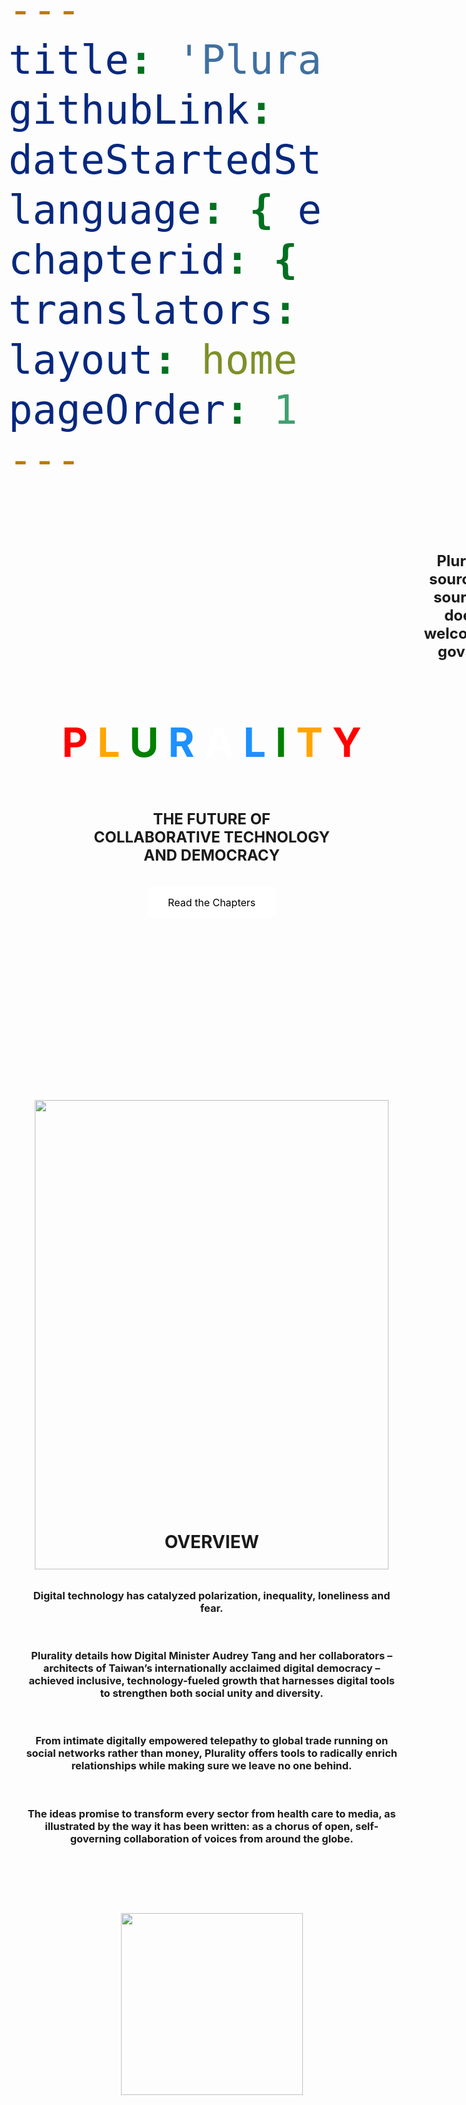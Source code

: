 ```yaml
---
title: 'Plurality'
githubLink:
dateStartedString: { day: '10', month: '01', year: '2024' }
language: { en: 'english', iso6392B: 'eng', locale: 'english' }
chapterid: { chapterid: pluralitytop, chapterid_subid: 'pluralitytop'}
translators: []
layout: home
pageOrder: 1
---
```


<style type="text/css">
.btnlocal {
  background-color: #FFFFFF;
  margin: 0 0 0 0;
  border: none;
  color: black;
  padding: 15px 32px;
  text-align: center;
  text-decoration: none;
  display: inline-block;
  font-size: 16px;
  border-radius: 8px;
}
a {
    display: block;
    height: auto;
    width: auto;
    margin: 0 0 0 0;
}
span {
    font-size:64px;
}
h2 {
    font-size:24px;
}
</style>
<div>
    <div style="display:grid;float:left;margin:320px 5% 5% 5%;height:600px; width:600px;min-width:500px;">
        <center>
        <h1>
        <span style="color:red">P </span><span style="color:orange">L </span><span style="color:green">U </span><span style="color:#1e90ff">R </span><span style="color:white">A </span><span style="color:#1e90ff">L </span><span style="color:green">I </span><span style="color:orange">T </span><span style="color:red">Y</span>
        </h1>
        <br>
        <H2>THE FUTURE OF<br>
        COLLABORATIVE TECHNOLOGY<br>
        AND DEMOCRACY</H2>
        <br>
        <a href="./chapters" class="btnlocal">Read the Chapters</a>
        </center>
    </div>
    <div style="display:grid;float:left;margin:5% 5% 5% 5%;height:600px; width:600px;min-width:500px;">
        <center>
        <img width="566px" height="751px" src='../assets/favicons/bookcover.png'>
        </center>
    </div>
</div>

<div>
<div style="display:grid;float:left;margin:5% 5% 5% 5%;height:600px; width:600px;min-width:500px;">
<center>

# OVERVIEW

<br>

### Digital technology has catalyzed polarization, inequality, loneliness and fear. 

<br>

### Plurality details how Digital Minister Audrey Tang and her collaborators – architects of Taiwan’s internationally acclaimed digital democracy – achieved inclusive, technology-fueled growth that harnesses digital tools to strengthen both social unity and diversity.

<br>

### From intimate digitally empowered telepathy to global trade running on social networks rather than money, Plurality offers tools to radically enrich relationships while making sure we leave no one behind.

<br>

### The ideas promise to transform every sector from health care to media, as illustrated by the way it has been written: as a chorus of open, self-governing collaboration of voices from around the globe. 
</center>
</div>
<div style="display:grid;float:left;margin:5% 5% 5% 5%;height:600px; width:600px;min-width:500px;">
    <center>
        <img width="291px" height="291px" src='../assets/favicons/toppage_plurality_icon.png'>
    </center>
</div>
</div>

<div style="margin:5% 5% 5% 5%;height:600px; width:1200px;min-width:1200px;">
<style type="text/css">
.btn {
  background-color: #FFFFFF;
  border: none;
  margin: 0 0 0 0;  
  color: black;
  padding: 12px 30px;
  text-align: center;
  text-decoration: none;
  display: inline-block;
  font-size: 16px;
  border-radius: 8px;
}
</style>

<center>

# How does this project work

## Plurality is a perpetually evolving work that sources content using gov4git, a novel open-source governance technology. This project does not exist without its community and welcomes your input. To learn more, check out gov4git and the Plurality github repository.

<br>
<br>
<br>
<br>
<br>
<br>
<a href="https://github.com/gov4git/gov4git" style="margin: 0 32px 0 32px" class="btn">gov4git</a>
<a href="https://github.com/pluralitybook/plurality" class="btn">Plurality GitHub Repository</a>

</center>

</div>
